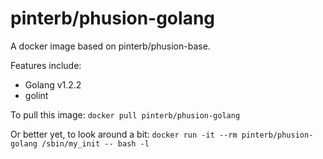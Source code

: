 # pinterb/phusion-golang

A docker image based on pinterb/phusion-base.

Features include:   
- Golang v1.2.2   
- golint   

To pull this image:
`docker pull pinterb/phusion-golang`

Or better yet, to look around a bit:
`docker run -it --rm pinterb/phusion-golang /sbin/my_init -- bash -l`
